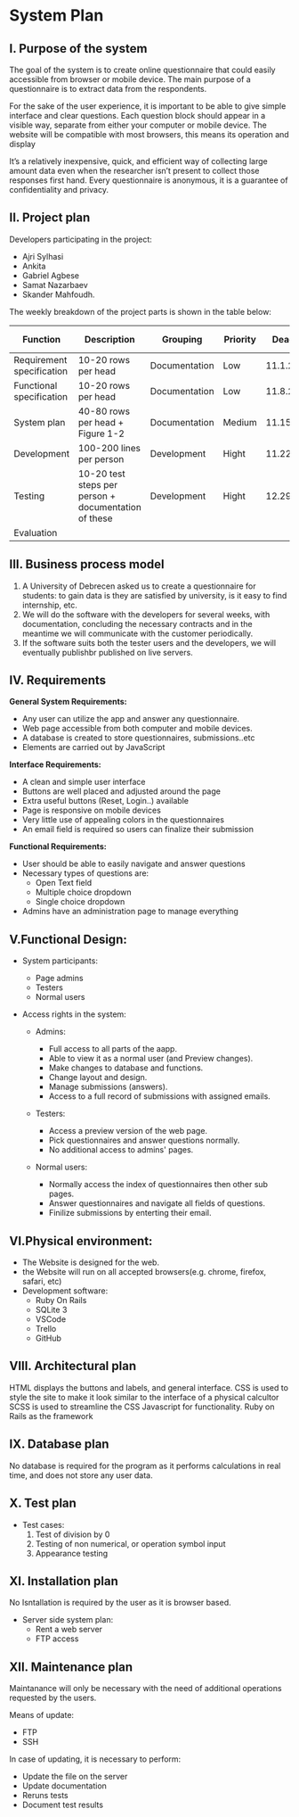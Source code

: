 # System Plan
## I. Purpose of the system
The goal of the system is to create online questionnaire that could easily accessible from browser or mobile device. The main purpose of a questionnaire is to extract data from the respondents. 

For the sake of the user experience, it is important to be able to give simple interface and clear questions. Each question block should appear in a visible way, separate from either your computer or mobile device. The website will be compatible with most browsers, this means its operation and display

It’s a relatively inexpensive, quick, and efficient way of collecting large amount data even when the researcher isn’t present to collect those responses first hand.
Every questionnaire is anonymous, it is a guarantee of confidentiality and privacy. 

## II. Project plan

Developers participating in the project:
* Ajri Sylhasi
* Ankita
* Gabriel Agbese
* Samat Nazarbaev
* Skander Mahfoudh.

The weekly breakdown of the project parts is shown in the table below:

| Function    |  Description      |     Grouping        |Priority | Deadline |Estimation |Elapsed time|Remaining time|
| ----------- |  -------|-------|------|-----|----|----|------|
| Requirement specification    | 10-20 rows per head| Documentation|  Low|11.1.2021|4| 7| 0|     
|Functional specification |10-20 rows per head|Documentation|Low|11.8.2021|8|7|0|
|System plan|40-80 rows per head + Figure 1-2 |Documentation|Medium|11.15.2021|8|7|0|
|Development|100-200 lines per person |Development|Hight|11.22.2021|12|7|0|
|Testing|10-20 test steps per person + documentation of these |Development|Hight|12.29.2021  |12|7|0|
|Evaluation| | |  |


## III. Business process model

1. A University of Debrecen asked us to create a questionnaire for students: to gain data is they are satisfied by university, is it easy to find internship, etc.
2. We will do the software with the developers for several weeks, with documentation, concluding the necessary contracts and in the meantime we will communicate with the customer periodically.
3. If the software suits both the tester users and the developers, we will eventually publishbr published on live servers.

## IV. Requirements
**General System Requirements:**

- Any user can utilize the app and answer any questionnaire.
- Web page accessible from both computer and mobile devices.
- A database is created to store questionnaires, submissions..etc 
- Elements are carried out by JavaScript

**Interface Requirements:**

- A clean and simple user interface
- Buttons are well placed and adjusted around the page
- Extra useful buttons (Reset, Login..) available
- Page is responsive on mobile devices
- Very little use of appealing colors in the questionnaires
- An email field is required so users can finalize their submission

**Functional Requirements:**

- User should be able to easily navigate and answer questions
- Necessary types of questions are:
  - Open Text field
  - Multiple choice dropdown
  - Single choice dropdown
- Admins have an administration  page to manage everything

## V.Functional Design:
- System participants:
  - Page admins
  - Testers
  - Normal users

- Access rights in the system:
  - Admins:
    - Full access to all parts of the aapp.
    - Able to view it as a normal user (and Preview changes).
    - Make changes to database and functions.
    - Change layout and design.
    - Manage submissions (answers).
    - Access to a full record of submissions with assigned emails.

  - Testers:
    - Access a preview version of the web page.
    - Pick questionnaires and answer questions normally.
    - No additional access to admins' pages.

  - Normal users:
    - Normally access the index of questionnaires then other sub pages.
    - Answer questionnaires and navigate all fields of questions.
    - Finilize submissions by enterting their email.

## VI.Physical environment:
- The Website is designed for the web.
- the Website will run on all accepted browsers(e.g. chrome, firefox, safari, etc)
- Development software:
  * Ruby On Rails
  * SQLite 3
  * VSCode
  * Trello
  * GitHub
## VIII. Architectural plan

HTML displays the buttons and labels, and general interface.
CSS is used to style the site to make it look similar to the interface of a physical calcultor
SCSS is used to streamline the CSS
Javascript for functionality.
Ruby on Rails as the framework

## IX. Database plan

No database is required for the program as it performs calculations in real time, and does not store any user data.

## X. Test plan

* Test cases:
    1. Test of division by 0
    2. Testing of non numerical, or operation symbol input
    3. Appearance testing

## XI. Installation plan

No Isntallation is required by the user as it is browser based.

* Server side system plan:
    * Rent a web server
    * FTP access
        

## XII. Maintenance plan

Maintanance will only be necessary with the need of additional operations requested by the users.

Means of update:
* FTP
* SSH

In case of updating, it is necessary to perform:
* Update the file on the server
* Update documentation
* Reruns tests
* Document test results


